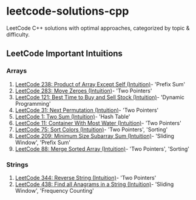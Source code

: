 # leetcode-solutions-cpp
LeetCode C++ solutions with optimal approaches, categorized by topic &amp; difficulty.

## LeetCode Important Intuitions
### Arrays
1. [LeetCode 238: Product of Array Except Self (Intuition)](./arrays/medium/0238_product_except_self_prefix_suffix.cpp)- 'Prefix Sum'
2. [LeetCode 283: Move Zeroes (Intuition)](./arrays/easy/0283_move_zeroes.cpp)- 'Two Pointers'
3. [LeetCode 121: Best Time to Buy and Sell Stock (Intuition)](./arrays/easy/0121_best_time_to_buy_and_sell_stock.cpp)- 'Dynamic Programming'
4. [LeetCode 31: Next Permutation (Intuition)](./arrays/medium/0031_next_permutation.cpp)- 'Two Pointers'
5. [LeetCode 1: Two Sum (Intuition)](./arrays/easy/0001_two_sum.cpp)- 'Hash Table'
6. [LeetCode 11: Container With Most Water (Intuition)](./arrays/medium/0011_container_with_most_water.cpp)- 'Two Pointers'
7. [LeetCode 75: Sort Colors (Intuition)](./arrays/medium/0075_sort_colors.cpp)- 'Two Pointers', 'Sorting'
8. [LeetCode 209: Minimum Size Subarray Sum (Intuition)](./arrays/medium/0209_minimum_size_subarray_sum.cpp)- 'Sliding Window', 'Prefix Sum'
9. [LeetCode 88: Merge Sorted Array (Intuition)](./arrays/easy/0088_merge_sorted_array.cpp)- 'Two Pointers', 'Sorting'

### Strings
1. [LeetCode 344: Reverse String (Intuition)](./strings/easy/0344_reverse_string.cpp)- 'Two Pointers'
2. [LeetCode 438: Find all Anagrams in a String (Intuition)](./strings/medium/0438_find_all_anagrams_in_a_string.cpp)- 'Sliding Window', 'Frequency Counting'
